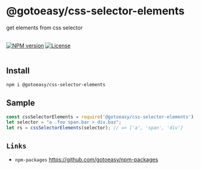 # @gotoeasy/css-selector-elements
get elements from css selector
<br>
<br>

[![NPM version](https://img.shields.io/npm/v/@gotoeasy/css-selector-elements.svg)](https://www.npmjs.com/package/@gotoeasy/css-selector-elements)
[![License](https://img.shields.io/badge/License-Apache%202-brightgreen.svg)](http://www.apache.org/licenses/LICENSE-2.0)
<br>
<br>

## Install
```
npm i @gotoeasy/css-selector-elements
```

## Sample
```js
const cssSelectorElements = require('@gotoeasy/css-selector-elements');
let selector = "a .foo span.bar > div.baz";
let rs = cssSelectorElements(selector); // => ['a', 'span', 'div']
```


## `Links`
* `npm-packages` https://github.com/gotoeasy/npm-packages

